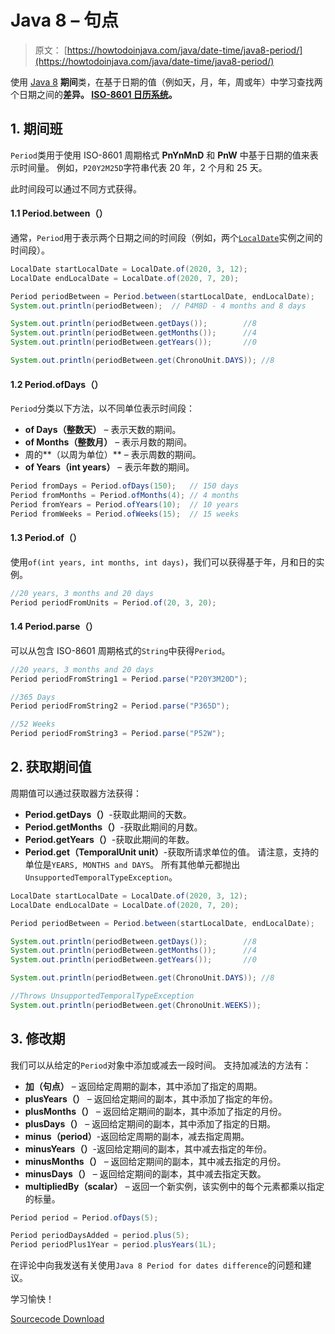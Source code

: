 # Java 8 – 句点

> 原文： [https://howtodoinjava.com/java/date-time/java8-period/](https://howtodoinjava.com/java/date-time/java8-period/)

使用 [Java 8](https://howtodoinjava.com/java-8-tutorial/) **期间**类，在基于日期的值（例如天，月，年，周或年）中学习查找两个日期之间的**差异。 [ISO-8601 日历系统](https://www.iso.org/iso-8601-date-and-time-format.html)。**

## 1\. 期间班

`Period`类用于使用 ISO-8601 周期格式 **PnYnMnD** 和 **PnW** 中基于日期的值来表示时间量。 例如，`P20Y2M25D`字符串代表 20 年，2 个月和 25 天。

此时间段可以通过不同方式获得。

#### 1.1 Period.between（）

通常，`Period`用于表示两个日期之间的时间段（例如，两个[`LocalDate`](https://howtodoinjava.com/java/date-time/java-time-localdate-class/)实例之间的时间段）。

```java
LocalDate startLocalDate = LocalDate.of(2020, 3, 12);
LocalDate endLocalDate = LocalDate.of(2020, 7, 20);

Period periodBetween = Period.between(startLocalDate, endLocalDate);
System.out.println(periodBetween);	// P4M8D - 4 months and 8 days

System.out.println(periodBetween.getDays());		//8
System.out.println(periodBetween.getMonths());		//4
System.out.println(periodBetween.getYears());		//0

System.out.println(periodBetween.get(ChronoUnit.DAYS));	//8

```

#### 1.2 Period.ofDays（）

`Period`分类以下方法，以不同单位表示时间段：

*   **of Days（整数天）** – 表示天数的期间。
*   **of Months（整数月）** – 表示月数的期间。
*   周的**（以周为单位）** – 表示周数的期间。
*   **of Years（int years）** – 表示年数的期间。

```java
Period fromDays = Period.ofDays(150);	// 150 days
Period fromMonths = Period.ofMonths(4);	// 4 months
Period fromYears = Period.ofYears(10);	// 10 years
Period fromWeeks = Period.ofWeeks(15);	// 15 weeks

```

#### 1.3 Period.of（）

使用`of(int years, int months, int days)`，我们可以获得基于年，月和日的实例。

```java
//20 years, 3 months and 20 days
Period periodFromUnits = Period.of(20, 3, 20);

```

#### 1.4 Period.parse（）

可以从包含 ISO-8601 周期格式的`String`中获得`Period`。

```java
//20 years, 3 months and 20 days
Period periodFromString1 = Period.parse("P20Y3M20D");

//365 Days
Period periodFromString2 = Period.parse("P365D");

//52 Weeks
Period periodFromString3 = Period.parse("P52W");

```

## 2\. 获取期间值

周期值可以通过获取器方法获得：

*   **Period.getDays（）**-获取此期间的天数。
*   **Period.getMonths（）**-获取此期间的月数。
*   **Period.getYears（）**-获取此期间的年数。
*   **Period.get（TemporalUnit unit）**-获取所请求单位的值。 请注意，支持的单位是`YEARS, MONTHS and DAYS`。 所有其他单元都抛出`UnsupportedTemporalTypeException`。

```java
LocalDate startLocalDate = LocalDate.of(2020, 3, 12);
LocalDate endLocalDate = LocalDate.of(2020, 7, 20);

Period periodBetween = Period.between(startLocalDate, endLocalDate);

System.out.println(periodBetween.getDays());		//8
System.out.println(periodBetween.getMonths());		//4
System.out.println(periodBetween.getYears());		//0

System.out.println(periodBetween.get(ChronoUnit.DAYS));	//8

//Throws UnsupportedTemporalTypeException
System.out.println(periodBetween.get(ChronoUnit.WEEKS));	

```

## 3\. 修改期

我们可以从给定的`Period`对象中添加或减去一段时间。 支持加减法的方法有：

*   **加（句点）** – 返回给定周期的副本，其中添加了指定的周期。
*   **plusYears（）** – 返回给定期间的副本，其中添加了指定的年份。
*   **plusMonths（）** – 返回给定期间的副本，其中添加了指定的月份。
*   **plusDays（）** – 返回给定期间的副本，其中添加了指定的日期。
*   **minus（period）**-返回给定周期的副本，减去指定周期。
*   **minusYears（）**-返回给定期间的副本，其中减去指定的年份。
*   **minusMonths（）** – 返回给定期间的副本，其中减去指定的月份。
*   **minusDays（）** – 返回给定期间的副本，其中减去指定天数。
*   **multipliedBy（scalar）** – 返回一个新实例，该实例中的每个元素都乘以指定的标量。

```java
Period period = Period.ofDays(5);

Period periodDaysAdded = period.plus(5);
Period periodPlus1Year = period.plusYears(1L);

```

在评论中向我发送有关使用`Java 8 Period for dates difference`的问题和建议。

学习愉快！

[Sourcecode Download](https://github.com/lokeshgupta1981/Core-Java/tree/master/src/com/howtodoinjava/core/datetime)